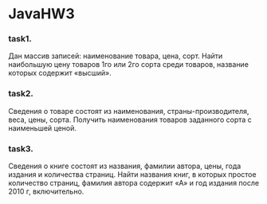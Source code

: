 # JavaHW3

### task1. 
Дан массив записей: наименование товара, цена, сорт. Найти наибольшую цену товаров 
1го или 2го сорта среди товаров, название которых содержит «высший».


### task2. 
Сведения о товаре состоят из наименования, страны-производителя, веса, цены, сорта. 
Получить наименования товаров заданного сорта с наименьшей ценой.


### task3. 
Сведения о книге состоят из названия, фамилии автора, цены, года издания и количества страниц. 
Найти названия книг, в которых простое количество страниц, фамилия автора содержит «А» и год издания после 2010 г, включительно.
